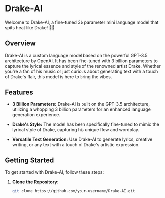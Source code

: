 # Drake-AI

Welcome to Drake-AI, a fine-tuned 3b parameter mini language model that spits heat like Drake! 🎤🔥

## Overview

Drake-AI is a custom language model based on the powerful GPT-3.5 architecture by OpenAI. It has been fine-tuned with 3 billion parameters to capture the lyrical essence and style of the renowned artist Drake. Whether you're a fan of his music or just curious about generating text with a touch of Drake's flair, this model is here to bring the vibes.

## Features

- **3 Billion Parameters:** Drake-AI is built on the GPT-3.5 architecture, utilizing a whopping 3 billion parameters for an enhanced language generation experience.

- **Drake's Style:** The model has been specifically fine-tuned to mimic the lyrical style of Drake, capturing his unique flow and wordplay.

- **Versatile Text Generation:** Use Drake-AI to generate lyrics, creative writing, or any text with a touch of Drake's artistic expression.

## Getting Started

To get started with Drake-AI, follow these steps:

1. **Clone the Repository:**
   ```bash
   git clone https://github.com/your-username/Drake-AI.git
